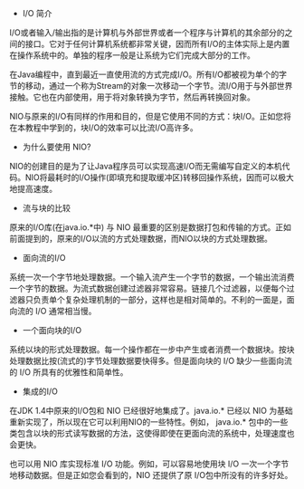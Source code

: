 * I/O 简介
I/O或者输入/输出指的是计算机与外部世界或者一个程序与计算机的其余部分的之间的接口。它对于任何计算机系统都非常关键，因而所有I/O的主体实际上是内置在操作系统中的。单独的程序一般是让系统为它们完成大部分的工作。
在Java编程中，直到最近一直使用流的方式完成I/O。所有I/O都被视为单个的字节的移动，通过一个称为Stream的对象一次移动一个字节。流I/O用于与外部世界接触。它也在内部使用，用于将对象转换为字节，然后再转换回对象。
NIO与原来的I/O有同样的作用和目的，但是它使用不同的方式：块I/O。正如您将在本教程中学到的，块I/O的效率可以比流I/O高许多。
* 为什么要使用 NIO?
NIO的创建目的是为了让Java程序员可以实现高速I/O而无需编写自定义的本机代码。NIO将最耗时的I/O操作(即填充和提取缓冲区)转移回操作系统，因而可以极大地提高速度。
* 流与块的比较
原来的I/O库(在java.io.*中) 与 NIO 最重要的区别是数据打包和传输的方式。正如前面提到的，原来的I/O以流的方式处理数据，而NIO以块的方式处理数据。
* 面向流的I/O
系统一次一个字节地处理数据。一个输入流产生一个字节的数据，一个输出流消费一个字节的数据。为流式数据创建过滤器非常容易。链接几个过滤器，以便每个过滤器只负责单个复杂处理机制的一部分，这样也是相对简单的。不利的一面是，面向流的 I/O 通常相当慢。
* 一个面向块的I/O
系统以块的形式处理数据。每一个操作都在一步中产生或者消费一个数据块。按块处理数据比按(流式的)字节处理数据要快得多。但是面向块的 I/O 缺少一些面向流的 I/O 所具有的优雅性和简单性。
* 集成的I/O
在JDK 1.4中原来的I/O包和 NIO 已经很好地集成了。java.io.* 已经以 NIO 为基础重新实现了，所以现在它可以利用NIO的一些特性。例如， java.io.* 包中的一些类包含以块的形式读写数据的方法，这使得即使在更面向流的系统中，处理速度也会更快。
也可以用 NIO 库实现标准 I/O 功能。例如，可以容易地使用块 I/O 一次一个字节地移动数据。但是正如您会看到的，NIO 还提供了原 I/O包中所没有的许多好处。